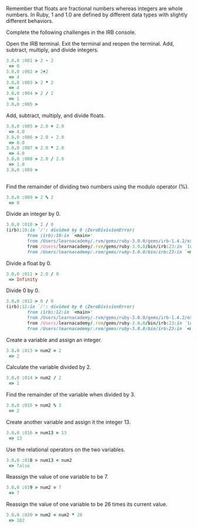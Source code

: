 Remember that floats are fractional numbers whereas integers are whole numbers. In Ruby, 1 and 1.0 are defined by different data types with slightly different behaviors.

Complete the following challenges in the IRB console.

Open the IRB terminal. Exit the terminal and reopen the terminal.
Add, subtract, multiply, and divide integers.
```Ruby
3.0.0 :001 > 2 - 2
 => 0 
3.0.0 :002 > 2+2
 => 4 
3.0.0 :003 > 2 * 2
 => 4 
3.0.0 :004 > 2 / 2
 => 1 
3.0.0 :005 > 


```

Add, subtract, multiply, and divide floats.
```Ruby
3.0.0 :005 > 2.0 + 2.0
 => 4.0 
3.0.0 :006 > 2.0 - 2.0
 => 0.0 
3.0.0 :007 > 2.0 * 2.0
 => 4.0 
3.0.0 :008 > 2.0 / 2.0
 => 1.0 
3.0.0 :009 > 
                     
```

Find the remainder of dividing two numbers using the modulo operator (%).
```Ruby
3.0.0 :009 > 2 % 2
 => 0 
```
Divide an integer by 0.
```Ruby
3.0.0 :010 > 2 / 0
(irb):10:in `/': divided by 0 (ZeroDivisionError)
        from (irb):10:in `<main>'                    
        from /Users/learnacademy/.rvm/gems/ruby-3.0.0/gems/irb-1.4.2/exe/irb:11:in `<top (required)>'                                
        from /Users/learnacademy/.rvm/gems/ruby-3.0.0/bin/irb:23:in `load'
        from /Users/learnacademy/.rvm/gems/ruby-3.0.0/bin/irb:23:in `<main>
```
Divide a float by 0.
```Ruby
3.0.0 :011 > 2.0 / 0
 => Infinity 
```
Divide 0 by 0.
```Ruby
3.0.0 :012 > 0 / 0
(irb):12:in `/': divided by 0 (ZeroDivisionError)
        from (irb):12:in `<main>'                    
        from /Users/learnacademy/.rvm/gems/ruby-3.0.0/gems/irb-1.4.2/exe/irb:11:in `<top (required)>'                          
        from /Users/learnacademy/.rvm/gems/ruby-3.0.0/bin/irb:23:in `load'
        from /Users/learnacademy/.rvm/gems/ruby-3.0.0/bin/irb:23:in `<main>'

```
Create a variable and assign an integer.
```Ruby
3.0.0 :013 > num2 = 2
 => 2 
```
Calculate the variable divided by 2.
```Ruby
3.0.0 :014 > num2 / 2
 => 1 
```
Find the remainder of the variable when divided by 3.
```Ruby
3.0.0 :015 > num2 % 3
 => 2 
```
Create another variable and assign it the integer 13.
```Ruby
3.0.0 :016 > num13 = 13
 => 13 
```
Use the relational operators on the two variables.
```Ruby
3.0.0 :018 > num13 < num2
 => false 
```
Reassign the value of one variable to be 7.
```Ruby
3.0.0 :019 > num2 = 7
 => 7 
```
Reassign the value of one variable to be 26 times its current value.
```Ruby
3.0.0 :020 > num2 = num2 * 26
 => 182 

```

